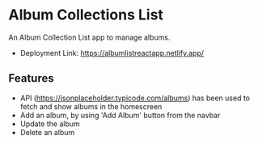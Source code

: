 
# Album Collections List

An Album Collection List app to manage albums.

* Deployment Link: https://albumlistreactapp.netlify.app/


## Features

- API (https://jsonplaceholder.typicode.com/albums) has been used to fetch and show albums in the homescreen
- Add an album, by using 'Add Album' button from the navbar
- Update the album
- Delete an album
